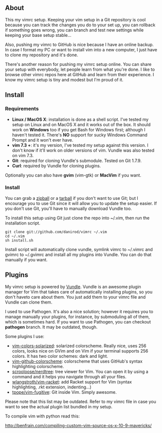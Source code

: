 ## About

This my vimrc setup. Keeping your vim setup in a Git repository
is cool because you can track the changes you do to your set up,
you can rollback if something goes wrong, you can branch and
test new settings while keeping your base setup stable...

Also, pushing my vimrc to GitHub is nice because I have an
online backup. In case I format my PC or want to install vim into
a new computer, I just have to clone my repository and it's done.

There's another reason for pushing my vimrc setup online. You can
share your setup with everybody, let people learn from what you're
done. I like to browse other vimrc repos here at GitHub and learn
from their experience. I know my vimrc setup is tiny and modest but
I'm proud of it.

## Install

### Requirements

* **Linux / MacOS X**: installation is done as a shell script.
  I've tested my setup on Linux and on MacOS X and it works out of
  the box. It should work on **Windows** too if you get Bash for
  Windows first; although I haven't tested it. There's **NO**
  support for sucky Windows Command Prompt and it won't ever have.
* **vim 7.3 +**: it's my version, I've tested my setup against this
  version. I don't know if it'll work on older versions of vim.
  Vundle was also tested on vim 7.3.
* **Git**: required for cloning Vundle's submodule. Tested on Git 1.7.9.
* **Curl**: required by Vundle for cloning plugins.

Optionally you can also have **gvim** (vim-gtk) or **MacVim** if you want.

### Install

You can grab a [zipball](http://github.com/danirod/vimrc/archive/master.zip)
or a [tarball](http://github.com/danirod/vimrc/archive/master.tar.gz) if you
don't want to use Git; but I encourage you to use Git since it will allow
you to update the setup easier. If you don't use Git, you'll have to
manually download Vundle too.

To install this setup using Git just clone the repo into ~/.vim, then run
the installation script.


    git clone git://github.com/danirod/vimrc ~/.vim
    cd ~/.vim
    sh install.sh

Install script will automatically clone vundle, symlink vimrc to ~/.vimrc
and gvimrc to ~/.gvimrc and install all my plugins into Vundle. You can do
that manually if you want.

## Plugins

My vimrc setup is powered by [Vundle](http://github.com/gmarik/Vundle.vim).
Vundle is an awesome plugin manager for Vim that takes care of automatically
installing plugins, so you don't haveto care about them. You just add them
to your vimrc file and Vundle can clone them.

I used to use Pathogen. It's also a nice solution; however it requires you
to manage manually your plugins, for instance, by submoduling all of them,
which is sometimes hard. If you want to use Pathogen, you can checkout
__pathogen__ branch. It may be outdated, though.

Some plugins I use:

* [vim-colors-solarized](http://github.com/altercation/vim-colors-solarized):
  solarized colorscheme. Really nice, uses 256 colors, looks nice on GVim
  and on Vim if your terminal supports 256 colors. It has two color schemes:
  dark and light.
* [vim-github-colorscheme](http://github.com/endel/vim-github-colorscheme):
  colorscheme that uses GitHub's syntax highlighting colorscheme.
* [scrooloose/nerdtree](http://github.com/scrooloose/nerdtree): tree viewer
  for Vim. You can open it by using a command and it helps you navigate
  through all your files.
* [wlangstroth/vim-racket](http://github.com/wlangstroth/vim-racket): add
  Racket support for Vim (syntax highlighting, .rkt extension, indenting...)
* [tpope/vim-fugitive](http://github.com/tpope/vim-fugitive): Git inside Vim.
  Simply awesome.

Please note that this list may be outdated. Refer to my vimrc file in
case you want to see the actual plugin list bundled in my setup.


To compile vim with python read this:

http://benfrain.com/compiling-custom-vim-source-os-x-10-9-mavericks/
